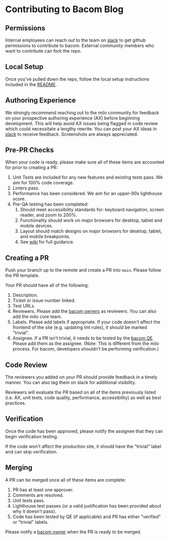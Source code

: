 # Contributing to Bacom Blog

## Permissions
Internal employees can reach out to the team on [slack](https://wiki.corp.adobe.com/display/MKTOMD/BACOM+Owners) to get github permissions to contribute to bacom.
External community members who want to contribute can fork the repo.

## Local Setup
Once you've pulled down the repo, follow the local setup instructions included in the [README](/README.md).

## Authoring Experience
We strongly recommend reaching out to the milo community for feedback on your prospective authoring experience (AX) before beginning development. This will help avoid AX issues being flagged in code review which could necessitate a lengthy rewrite. You can post your AX ideas in [slack](https://wiki.corp.adobe.com/display/MKTOMD/BACOM+Owners) to receive feedback. Screenshots are always appreciated.

## Pre-PR Checks
When your code is ready, please make sure all of these items are accounted for prior to creating a PR:
1. Unit Tests are included for any new features and existing tests pass. We aim for 100% code coverage.
2. Linters pass.
3. Performance has been considered. We aim for an upper-90s lighthouse score.
4. Pre-QA testing has been completed:
    1. Should meet accessibility standards for: keyboard navigation, screen reader, and zoom to 200%.
    2. Functionality should work on major browsers for desktop, tablet and mobile devices.
    3. Layout should match designs on major browsers for desktop, tablet, and mobile breakpoints.
    4. See [wiki](https://wiki.corp.adobe.com/pages/viewpage.action?spaceKey=MKTOMD&title=QA+Guidance) for full guidance.

## Creating a PR
Push your branch up to the remote and create a PR into `main`. Please follow the PR template.

Your PR should have all of the following:
1. Description.
2. Ticket or issue number linked.
3. Test URLs.
4. Reviewers. Please add the [bacom owners](https://wiki.corp.adobe.com/display/MKTOMD/BACOM+Owners) as reviewers. You can also add the milo core team.
5. Labels. Please add labels if appropriate. If your code doesn't affect the frontend of the site (e.g. updating lint rules), it should be marked "trivial".
6. Assignee. If a PR isn't trivial, it needs to be tested by the [bacom QE](https://wiki.corp.adobe.com/display/MKTOMD/BACOM+Owners). Please add them as the assignee. (Note: This is different from the milo process. For bacom, developers shouldn't be performing verification.) 

## Code Review
The reviewers you added on your PR should provide feedback in a timely manner. You can also tag them on slack for additional visibility.

Reviewers will evaluate the PR based on all of the items previously listed (i.e. AX, unit tests, code quality, performance, accessibility) as well as best practices.

## Verification
Once the code has been approved, please notify the assignee that they can begin verification testing.

If the code won't affect the production site, it should have the "trivial" label and can skip verification.

## Merging
A PR can be merged once all of these items are complete:
1. PR has at least one approver.
2. Comments are resolved.
3. Unit tests pass.
4. Lighthouse test passes (or a valid justification has been provided about why it doesn't pass).
5. Code has been tested by QE (if applicable) and PR has either "verified" or "trivial" labels.

Please notify a [bacom owner](https://wiki.corp.adobe.com/display/MKTOMD/BACOM+Owners) when the PR is ready to be merged.
